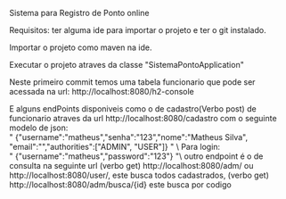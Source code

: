 Sistema para Registro de Ponto online

Requisitos: ter alguma ide para importar o projeto e ter o git instalado.

Importar o projeto como maven na ide.


Executar o projeto atraves da classe "SistemaPontoApplication"

Neste primeiro commit temos uma tabela funcionario que pode ser acessada na url: http://localhost:8080/h2-console

E alguns endPoints disponiveis como o de cadastro(Verbo post) de funcionario atraves da url http://localhost:8080/cadastro com o seguinte modelo de json:\
"
{"username":"matheus","senha":"123","nome":"Matheus Silva", "email":"","authorities":["ADMIN", "USER"]}
"
\\
Para login: \
"
{"username":"matheus","password":"123"}
"\\
outro endpoint é o de consulta na seguinte url (verbo get) http://localhost:8080/adm/ ou http://localhost:8080/user/, este busca todos cadastrados, (verbo get) http://localhost:8080/adm/busca/{id}
este busca por codigo
